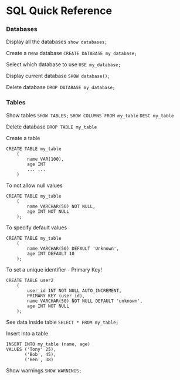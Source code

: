 # SQL Quick Reference

### Databases
Display all the databases
```show databases;```

Create a new database
```CREATE DATABASE my_database;```

Select which database to use
```USE my_database;```

Display current database
```SHOW database();```

Delete database
```DROP DATABASE my_database;```

### Tables
Show tables
```SHOW TABLES;```
```SHOW COLUMNS FROM my_table```
```DESC my_table```

Delete database
```DROP TABLE my_table```

Create a table
```
CREATE TABLE my_table 
    (
        name VAR(100),
        age INT
        ... ...
    )
```
To not allow null values
```
CREATE TABLE my_table
    (
        name VARCHAR(50) NOT NULL,
        age INT NOT NULL
    );
```
To specify default values
```
CREATE TABLE my_table
    (
        name VARCHAR(50) DEFAULT 'Unknown',
        age INT DEFAULT 10
    );

```

To set a unique identifier - Primary Key!
```
CREATE TABLE user2
    (
        user_id INT NOT NULL AUTO_INCREMENT,
        PRIMARY KEY (user_id),
        name VARCHAR(50) NOT NULL DEFAULT 'unknown',
        age INT NOT NULL
    );
```

See data inside table
```SELECT * FROM my_table;```

Insert into a table
```
INSERT INTO my_table (name, age)
VALUES ('Tony' 25),
       ('Bob', 45),
       ('Ben', 38)
```
Show warnings
```SHOW WARNINGS;```




